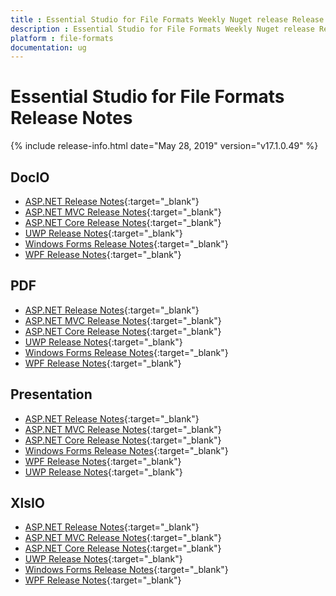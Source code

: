```yaml
---
title : Essential Studio for File Formats Weekly Nuget release Release Notes  
description : Essential Studio for File Formats Weekly Nuget release Release Notes  
platform : file-formats
documentation: ug
---
```


# Essential Studio for File Formats  Release Notes  

{% include release-info.html date="May 28, 2019" version="v17.1.0.49" %} 

## DocIO

* [ASP.NET Release Notes](/aspnet/release-notes/v17.1.0.49#docio){:target="_blank"}
* [ASP.NET MVC Release Notes](/aspnetmvc/release-notes/v17.1.0.49#docio){:target="_blank"}
* [ASP.NET Core Release Notes](/aspnet-core/release-notes/v17.1.0.49#docio){:target="_blank"}
* [UWP Release Notes](/uwp/release-notes/v17.1.0.49#docio){:target="_blank"}
* [Windows Forms Release Notes](/windowsforms/release-notes/v17.1.0.49#docio){:target="_blank"}
* [WPF Release Notes](/wpf/release-notes/v17.1.0.49#docio){:target="_blank"}


## PDF

* [ASP.NET Release Notes](/aspnet/release-notes/v17.1.0.49#pdf){:target="_blank"}
* [ASP.NET MVC Release Notes](/aspnetmvc/release-notes/v17.1.0.49#pdf){:target="_blank"}
* [ASP.NET Core Release Notes](/aspnet-core/release-notes/v17.1.0.49#pdf){:target="_blank"}
* [UWP Release Notes](/uwp/release-notes/v17.1.0.49#pdf){:target="_blank"}
* [Windows Forms Release Notes](/windowsforms/release-notes/v17.1.0.49#pdf){:target="_blank"}
* [WPF Release Notes](/wpf/release-notes/v17.1.0.49#pdf){:target="_blank"}


## Presentation

* [ASP.NET Release Notes](/aspnet/release-notes/v17.1.0.49#presentation){:target="_blank"}
* [ASP.NET MVC Release Notes](/aspnetmvc/release-notes/v17.1.0.49#presentation){:target="_blank"}
* [ASP.NET Core Release Notes](/aspnet-core/release-notes/v17.1.0.49#presentation){:target="_blank"}
* [Windows Forms Release Notes](/windowsforms/release-notes/v17.1.0.49#presentation){:target="_blank"}
* [WPF Release Notes](/wpf/release-notes/v17.1.0.49#presentation){:target="_blank"}
* [UWP Release Notes](/uwp/release-notes/v17.1.0.49#presentation){:target="_blank"}


## XlsIO

* [ASP.NET Release Notes](/aspnet/release-notes/v17.1.0.49#xlsio){:target="_blank"}
* [ASP.NET MVC Release Notes](/aspnetmvc/release-notes/v17.1.0.49#xlsio){:target="_blank"}
* [ASP.NET Core Release Notes](/aspnet-core/release-notes/v17.1.0.49#xlsio){:target="_blank"}
* [UWP Release Notes](/uwp/release-notes/v17.1.0.49#xlsio){:target="_blank"}
* [Windows Forms Release Notes](/windowsforms/release-notes/v17.1.0.49#xlsio){:target="_blank"}
* [WPF Release Notes](/wpf/release-notes/v17.1.0.49#xlsio){:target="_blank"}